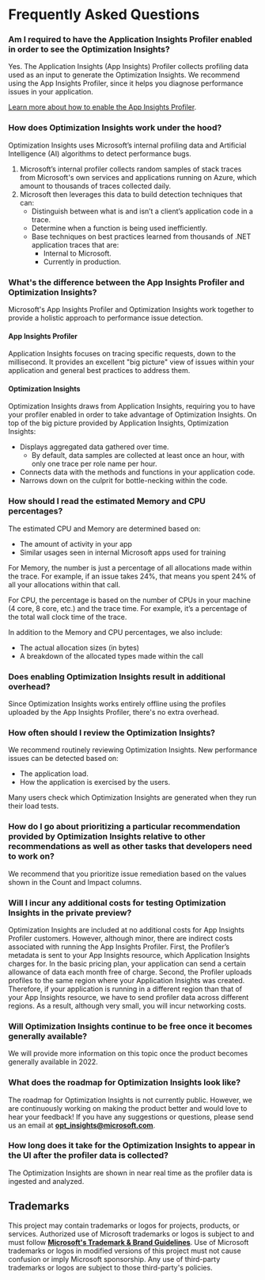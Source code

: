 # Frequently Asked Questions

### Am I required to have the Application Insights Profiler enabled in order to see the Optimization Insights?

Yes. The Application Insights (App Insights) Profiler collects profiling data used as an input to generate the Optimization Insights. We recommend using the App Insights Profiler, since it helps you diagnose performance issues in your application. 

[Learn more about how to enable the App Insights Profiler](https://docs.microsoft.com/en-us/azure/azure-monitor/app/profiler-overview).

### How does Optimization Insights work under the hood?

Optimization Insights uses Microsoft’s internal profiling data and Artificial Intelligence (AI) algorithms to detect performance bugs.

1. Microsoft’s internal profiler collects random samples of stack traces from Microsoft's own services and applications running on Azure, which amount to thousands of traces collected daily. 
1. Microsoft then leverages this data to build detection techniques that can:
   - Distinguish between what is and isn’t a client’s application code in a trace.
   - Determine when a function is being used inefficiently.
   - Base techniques on best practices learned from thousands of .NET application traces that are:
       - Internal to Microsoft.
       - Currently in production.

### What's the difference between the App Insights Profiler and Optimization Insights?

Microsoft's App Insights Profiler and Optimization Insights work together to provide a holistic approach to performance issue detection.

#### App Insights Profiler

Application Insights focuses on tracing specific requests, down to the millisecond. It provides an excellent "big picture" view of issues within your application and general best practices to address them.

#### Optimization Insights

Optimization Insights draws from Application Insights, requiring you to have your profiler enabled in order to take advantage of Optimization Insights. On top of the big picture provided by Application Insights, Optimization Insights:

- Displays aggregated data gathered over time.
  - By default, data samples are collected at least once an hour, with only one trace per role name per hour.
- Connects data with the methods and functions in your application code.
- Narrows down on the culprit for bottle-necking within the code.

### How should I read the estimated Memory and CPU percentages?

The estimated CPU and Memory are determined based on:

- The amount of activity in your app
- Similar usages seen in internal Microsoft apps used for training

For Memory, the number is just a percentage of all allocations made within the trace. For example, if an issue takes 24%, that means you spent 24% of all your allocations within that call. 

For CPU, the percentage is based on the number of CPUs in your machine (4 core, 8 core, etc.) and the trace time. For example, it’s a percentage of the total wall clock time of the trace.

In addition to the Memory and CPU percentages, we also include:

- The actual allocation sizes (in bytes)
- A breakdown of the allocated types made within the call

### Does enabling Optimization Insights result in additional overhead?

Since Optimization Insights works entirely offline using the profiles uploaded by the App Insights Profiler, there's no extra overhead.

### How often should I review the Optimization Insights?

We recommend routinely reviewing Optimization Insights. New performance issues can be detected based on:

- The application load.
- How the application is exercised by the users. 

Many users check which Optimization Insights are generated when they run their load tests.

### How do I go about prioritizing a particular recommendation provided by Optimization Insights relative to other recommendations as well as other tasks that developers need to work on?

We recommend that you prioritize issue remediation based on the values shown in the Count and Impact columns. 

### Will I incur any additional costs for testing Optimization Insights in the private preview?

Optimization Insights are included at no additional costs for App Insights Profiler customers. However, although minor, there are indirect costs associated with running the App Insights Profiler. First, the Profiler’s metadata is sent to your App Insights resource, which Application Insights charges for. In the basic pricing plan, your application can send a certain allowance of data each month free of charge. Second, the Profiler uploads profiles to the same region where your Application Insights was created. Therefore, if your application is running in a different region than that of your App Insights resource, we have to send profiler data across different regions. As a result, although very small, you will incur networking costs. 

### Will Optimization Insights continue to be free once it becomes generally available?
We will provide more information on this topic once the product becomes generally available in 2022.

### What does the roadmap for Optimization Insights look like?
The roadmap for Optimization Insights is not currently public. However, we are continuously working on making the product better and would love to hear your feedback! If you have any suggestions or questions, please send us an email at **opt_insights@microsoft.com**.

### How long does it take for the Optimization Insights to appear in the UI after the profiler data is collected? 
The Optimization Insights are shown in near real time as the profiler data is ingested and analyzed.

## Trademarks

This project may contain trademarks or logos for projects, products, or services. Authorized use of Microsoft 
trademarks or logos is subject to and must follow 
**[Microsoft's Trademark & Brand Guidelines](https://www.microsoft.com/en-us/legal/intellectualproperty/trademarks/usage/general)**.
Use of Microsoft trademarks or logos in modified versions of this project must not cause confusion or imply Microsoft sponsorship.
Any use of third-party trademarks or logos are subject to those third-party's policies.

